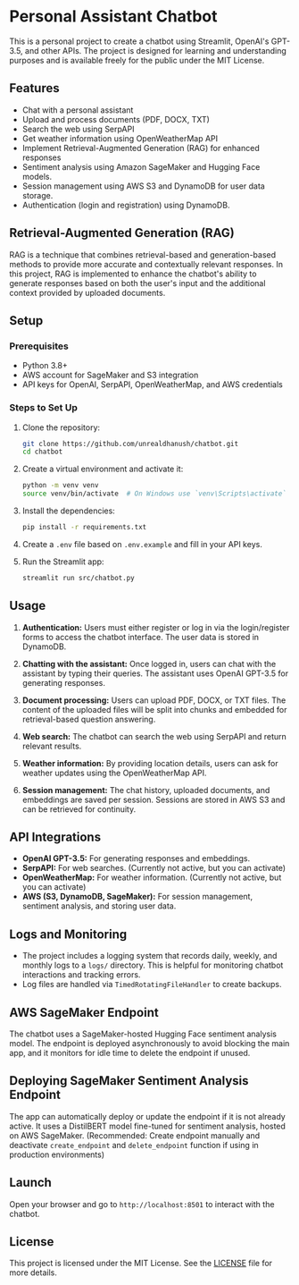 # Personal Assistant Chatbot

This is a personal project to create a chatbot using Streamlit, OpenAI's GPT-3.5, and other APIs. The project is designed for learning and understanding purposes and is available freely for the public under the MIT License.

## Features

- Chat with a personal assistant
- Upload and process documents (PDF, DOCX, TXT)
- Search the web using SerpAPI
- Get weather information using OpenWeatherMap API
- Implement Retrieval-Augmented Generation (RAG) for enhanced responses
- Sentiment analysis using Amazon SageMaker and Hugging Face models.
- Session management using AWS S3 and DynamoDB for user data storage.
- Authentication (login and registration) using DynamoDB.

## Retrieval-Augmented Generation (RAG)

RAG is a technique that combines retrieval-based and generation-based methods to provide more accurate and contextually relevant responses. In this project, RAG is implemented to enhance the chatbot's ability to generate responses based on both the user's input and the additional context provided by uploaded documents.

## Setup
### Prerequisites
- Python 3.8+
- AWS account for SageMaker and S3 integration
- API keys for OpenAI, SerpAPI, OpenWeatherMap, and AWS credentials

### Steps to Set Up
1. Clone the repository:
    ```sh
    git clone https://github.com/unrealdhanush/chatbot.git
    cd chatbot
    ```

2. Create a virtual environment and activate it:
    ```sh
    python -m venv venv
    source venv/bin/activate  # On Windows use `venv\Scripts\activate`
    ```

3. Install the dependencies:
    ```sh
    pip install -r requirements.txt
    ```

4. Create a `.env` file based on `.env.example` and fill in your API keys.

5. Run the Streamlit app:
    ```sh
    streamlit run src/chatbot.py
    ```

## Usage

1. **Authentication:** Users must either register or log in via the login/register forms to access the chatbot interface. The user data is stored in DynamoDB.

2. **Chatting with the assistant:** Once logged in, users can chat with the assistant by typing their queries. The assistant uses OpenAI GPT-3.5 for generating responses.

3. **Document processing:** Users can upload PDF, DOCX, or TXT files. The content of the uploaded files will be split into chunks and embedded for retrieval-based question answering.

4. **Web search:** The chatbot can search the web using SerpAPI and return relevant results.

5. **Weather information:** By providing location details, users can ask for weather updates using the OpenWeatherMap API.

6. **Session management:** The chat history, uploaded documents, and embeddings are saved per session. Sessions are stored in AWS S3 and can be retrieved for continuity.

## API Integrations
- **OpenAI GPT-3.5:** For generating responses and embeddings.
- **SerpAPI:** For web searches. (Currently not active, but you can activate)
- **OpenWeatherMap:** For weather information. (Currently not active, but you can activate)
- **AWS (S3, DynamoDB, SageMaker):** For session management, sentiment analysis, and storing user data.

## Logs and Monitoring
- The project includes a logging system that records daily, weekly, and monthly logs to a `logs/` directory. This is helpful for monitoring chatbot interactions and tracking errors.
- Log files are handled via `TimedRotatingFileHandler` to create backups.

## AWS SageMaker Endpoint
The chatbot uses a SageMaker-hosted Hugging Face sentiment analysis model. The endpoint is deployed asynchronously to avoid blocking the main app, and it monitors for idle time to delete the endpoint if unused.

## Deploying SageMaker Sentiment Analysis Endpoint
The app can automatically deploy or update the endpoint if it is not already active. It uses a DistilBERT model fine-tuned for sentiment analysis, hosted on AWS SageMaker. (Recommended: Create endpoint manually and deactivate `create_endpoint` and `delete_endpoint` function if using in production environments)

## Launch

Open your browser and go to `http://localhost:8501` to interact with the chatbot.

## License

This project is licensed under the MIT License. See the [LICENSE](LICENSE) file for more details.
